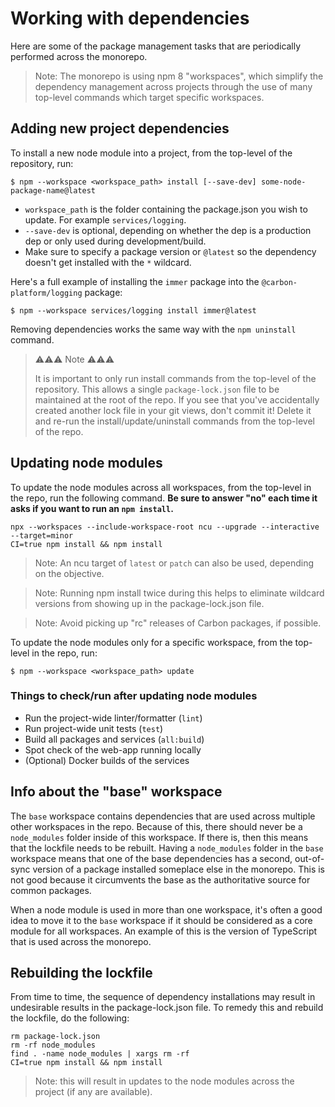 # Working with dependencies

Here are some of the package management tasks that are periodically performed across the monorepo.

> Note: The monorepo is using npm 8 "workspaces", which simplify the dependency management across
> projects through the use of many top-level commands which target specific workspaces.

## Adding new project dependencies

To install a new node module into a project, from the top-level of the repository, run:

```
$ npm --workspace <workspace_path> install [--save-dev] some-node-package-name@latest
```

- `workspace_path` is the folder containing the package.json you wish to update. For example
  `services/logging`.
- `--save-dev` is optional, depending on whether the dep is a production dep or only used during
  development/build.
- Make sure to specify a package version or `@latest` so the dependency doesn't get installed with
  the `*` wildcard.

Here's a full example of installing the `immer` package into the `@carbon-platform/logging` package:

```
$ npm --workspace services/logging install immer@latest
```

Removing dependencies works the same way with the `npm uninstall` command.

> ⚠️⚠️⚠️ Note ⚠️⚠️⚠️
>
> It is important to only run install commands from the top-level of the repository. This allows a
> single `package-lock.json` file to be maintained at the root of the repo. If you see that you've
> accidentally created another lock file in your git views, don't commit it! Delete it and re-run
> the install/update/uninstall commands from the top-level of the repo.

## Updating node modules

To update the node modules across all workspaces, from the top-level in the repo, run the following
command. **Be sure to answer "no" each time it asks if you want to run an `npm install`.**

```
npx --workspaces --include-workspace-root ncu --upgrade --interactive --target=minor
CI=true npm install && npm install
```

> Note: An ncu target of `latest` or `patch` can also be used, depending on the objective.

> Note: Running npm install twice during this helps to eliminate wildcard versions from showing up
> in the package-lock.json file.

> Note: Avoid picking up "rc" releases of Carbon packages, if possible.

To update the node modules only for a specific workspace, from the top-level in the repo, run:

```
$ npm --workspace <workspace_path> update
```

### Things to check/run after updating node modules

- Run the project-wide linter/formatter (`lint`)
- Run project-wide unit tests (`test`)
- Build all packages and services (`all:build`)
- Spot check of the web-app running locally
- (Optional) Docker builds of the services

## Info about the "base" workspace

The `base` workspace contains dependencies that are used across multiple other workspaces in the
repo. Because of this, there should never be a `node_modules` folder inside of this workspace. If
there is, then this means that the lockfile needs to be rebuilt. Having a `node_modules` folder in
the `base` workspace means that one of the base dependencies has a second, out-of-sync version of a
package installed someplace else in the monorepo. This is not good because it circumvents the base
as the authoritative source for common packages.

When a node module is used in more than one workspace, it's often a good idea to move it to the
`base` workspace if it should be considered as a core module for all workspaces. An example of this
is the version of TypeScript that is used across the monorepo.

## Rebuilding the lockfile

From time to time, the sequence of dependency installations may result in undesirable results in the
package-lock.json file. To remedy this and rebuild the lockfile, do the following:

```
rm package-lock.json
rm -rf node_modules
find . -name node_modules | xargs rm -rf
CI=true npm install && npm install
```

> Note: this will result in updates to the node modules across the project (if any are available).
